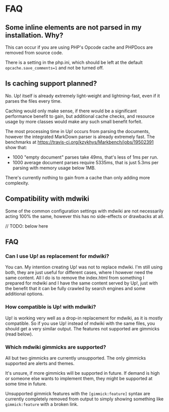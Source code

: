 # FAQ

## Some inline elements are not parsed in my installation. Why?

This can occur if you are using PHP's Opcode cache and PHPDocs are removed from source code. 

There is a setting in the php.ini, which should be left at the default `opcache.save_comments=1` and not be turned off.


## Is caching support planned?

No. Up! itself is already extremely light-weight and lightning-fast, even if it parses the files every time. 

Caching would only make sense, if there would be a significant performance benefit to gain, 
but additional cache checks, and resource usage by more classes would make any such small benefit forfeit.

The most processing time in Up! occurs from parsing the documents, however the integrated MarkDown parser is already extremely fast. 
The benchmarks at https://travis-ci.org/kzykhys/Markbench/jobs/19502391 show that: 
  * 1000 "empty document" parses take 49ms, that's less of 1ms per run.
  * 1000 average document parses require 5335ms, that is just 5.3ms per parsing with memory usage below 1MB.

There's currently nothing to gain from a cache than only adding more complexity. 


## Compatibility with mdwiki

Some of the common configuration settings with mdwiki are not necessarily acting 100% the same, 
however this has no side-effects or drawbacks at all. 




// TODO: below here

## FAQ


### Can I use Up! as replacement for mdwiki?

You can. My intention creating Up! was not to replace mdwiki. I'm still using both, they are just useful for different
cases, where I however need the same content. All I do is to remove the index.html from something I prepared for mdwiki
and I have the same content served by Up!, just with the benefit that it can be fully crawled by search engines and
some additional options.

### How compatible is Up! with mdwiki?

Up! is working very well as a drop-in replacement for mdwiki, as it is mostly compatible. So if you use Up! instead of
mdwiki with the same files, you should get a very similar output. The features not supported are gimmicks (read below).

### Which mdwiki gimmicks are supported?

All but two gimmicks are currently unsupported. The only gimmicks supported are alerts and themes.

It's unsure, if more gimmicks will be supported in future. If demand is high or someone else wants to implement
them, they might be supported at some time in future.

Unsupported gimmick features with the `[gimmick:feature]` syntax are currently completely removed from output
to simply showing something like `gimmick:feature` with a broken link.

